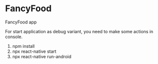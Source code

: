 # FancyFood
FancyFood app

For start application as debug variant,
you need to make some actions in console. 

1. npm install 
2. npx react-native start
3. npx react-native run-android
